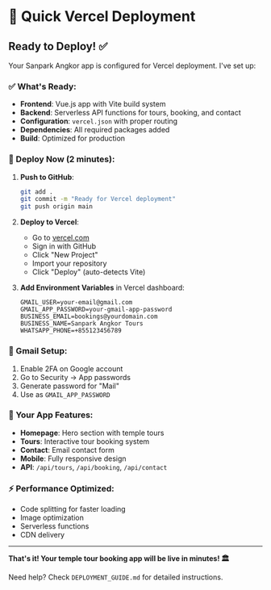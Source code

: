 # 🚀 Quick Vercel Deployment

## Ready to Deploy! ✅

Your Sanpark Angkor app is configured for Vercel deployment. I've set up:

### ✅ What's Ready:
- **Frontend**: Vue.js app with Vite build system
- **Backend**: Serverless API functions for tours, booking, and contact
- **Configuration**: `vercel.json` with proper routing
- **Dependencies**: All required packages added
- **Build**: Optimized for production

### 🚀 Deploy Now (2 minutes):

1. **Push to GitHub**:
   ```bash
   git add .
   git commit -m "Ready for Vercel deployment"
   git push origin main
   ```

2. **Deploy to Vercel**:
   - Go to [vercel.com](https://vercel.com)
   - Sign in with GitHub
   - Click "New Project" 
   - Import your repository
   - Click "Deploy" (auto-detects Vite)

3. **Add Environment Variables** in Vercel dashboard:
   ```
   GMAIL_USER=your-email@gmail.com
   GMAIL_APP_PASSWORD=your-gmail-app-password
   BUSINESS_EMAIL=bookings@yourdomain.com
   BUSINESS_NAME=Sanpark Angkor Tours
   WHATSAPP_PHONE=+855123456789
   ```

### 📧 Gmail Setup:
1. Enable 2FA on Google account
2. Go to Security → App passwords
3. Generate password for "Mail"
4. Use as `GMAIL_APP_PASSWORD`

### 🎯 Your App Features:
- **Homepage**: Hero section with temple tours
- **Tours**: Interactive tour booking system
- **Contact**: Email contact form
- **Mobile**: Fully responsive design
- **API**: `/api/tours`, `/api/booking`, `/api/contact`

### ⚡ Performance Optimized:
- Code splitting for faster loading
- Image optimization
- Serverless functions
- CDN delivery

---

**That's it! Your temple tour booking app will be live in minutes! 🏛️**

Need help? Check `DEPLOYMENT_GUIDE.md` for detailed instructions.